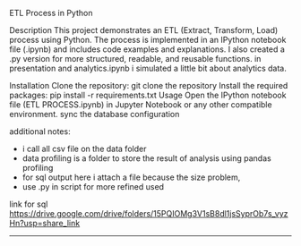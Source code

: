 
ETL Process in Python

Description
This project demonstrates an ETL (Extract, Transform, Load) process using Python. The process is implemented in an IPython notebook file (.ipynb) and includes code examples and explanations. I also created a .py version for more structured, readable, and reusable functions. in presentation and analytics.ipynb i simulated a little bit about analytics data.

Installation
Clone the repository: git clone the repository
Install the required packages: pip install -r requirements.txt
Usage
Open the IPython notebook file (ETL PROCESS.ipynb) in Jupyter Notebook or any other compatible environment.
sync the database configuration

additional notes: 
- i call  all csv file on the data folder
- data profiling is a folder to store the result of analysis using pandas profiling 
- for sql output here i attach a file because the size problem,
- use .py in script for more refined used


link for sql
https://drive.google.com/drive/folders/15PQIOMg3V1sB8dl1jsSyprOb7s_vyzHn?usp=share_link

-----
